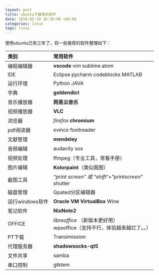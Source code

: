 ```yaml
---
layout: post
title: ubuntu下推荐的软件
date: 2018-02-10 16:36:00 +08:00
categories: linux
tags: linux
---
```


使用ubuntu已有三年了，将一些推荐的软件整理如下：

| 类别           | 常用软件                            |
| :---------    | :--------------------------------- |
| 编程编辑器      | **vscode** vim sublime atom        |
| IDE           |  Eclipse pycharm codeblocks MATLAB  |
| 运行环境       |  Python JAVA                        |
| 字典           |  **goldendict**                    |
| 音乐播放器      |  **网易云音乐**                      |
| 视频播放器      |  **VLC**                            |
| 浏览器          |  *firefox* **chromium**             |
| pdf阅读器       |  *evince* foxitreader               |
| 文献管理        |  **mendeley**                       |
| 音频编辑        |  audacity sox                      |
| 视频处理        |  ffmpeg（专业工具，常看手册）         |
| 图片编辑        |  **Kolorpaint**（类似画图）                        |
| 截图工具        |  *“print screen” 或 “shift“+”printscreen”* <br> shutter |
| 磁盘管理        |  Gpated分区编辑器                                         |
| 运行windows软件 |  **Oracle VM VirtualBox**   Wine                        |
| 笔记软件        |  **NixNote2**                                           |
| OFFICE         |  *libreoffice* （新版本更好用）<br>   wpsoffice（支持不行，体验越来越烂了。。） |
| PT下载         |  Transimission                                             |
| 代理服务器      |  **shadowsocks-qt5**                                       |
| 文件共享        |  samba                                                     |
| 串口控制        |  gtktem                                                    |
